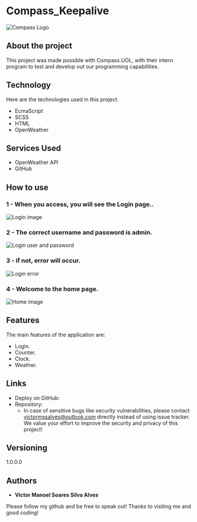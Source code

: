 # Compass_Keepalive
 ![Compass Logo]()


## About the project
This project was made possible with Compass.UOL, with their intern program to test and develop out  our programming capabilities.


## Technology 

Here are the technologies used in this project.

* EcmaScript
* SCSS
* HTML
* OpenWeather

## Services Used

* OpenWeather API
* GitHub

## How to use

### 1 - When you access, you will see the Login page..

![Login image]()

### 2 - The correct username and password is admin.

![Login user and password]()

### 3 - if not, error will occur.

![Login error]()


### 4 - Welcome to the home page.

![Home image]()


## Features

The main features of the application are:
 - Login.
 - Counter.
 - Clock.
 - Weather.


## Links
  - Deploy on GitHub: 
  - Repository: 
    - In case of sensitive bugs like security vulnerabilities, please contact
      victormssalves@outlook.com directly instead of using issue tracker. We value your effort
      to improve the security and privacy of this project!

  ## Versioning

  1.0.0.0


  ## Authors

  * **Victor Manoel Soares Silva Alves** 

  Please follow my github and be free to speak out!
  Thanks to visiting me and good coding!

